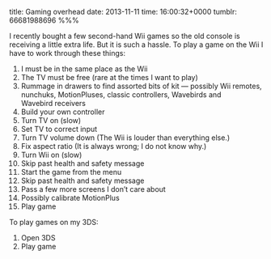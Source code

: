 title: Gaming overhead
date: 2013-11-11
time: 16:00:32+0000
tumblr: 66681988696
%%%

I recently bought a few second-hand Wii games so the old console is receiving a little extra life. But it is such a hassle. To play a game on the Wii I have to work through these things:

 1. I must be in the same place as the Wii
 1. The TV must be free (rare at the times I want to play)
 1. Rummage in drawers to find assorted bits of kit — possibly Wii remotes, nunchuks, MotionPluses, classic controllers, Wavebirds and Wavebird receivers
 1. Build your own controller
 1. Turn TV on (slow)
 1. Set TV to correct input
 1. Turn TV volume down (The Wii is louder than everything else.)
 1. Fix aspect ratio (It is always wrong; I do not know why.)
 1. Turn Wii on (slow)
 1. Skip past health and safety message
 1. Start the game from the menu
 1. Skip past health and safety message
 1. Pass a few more screens I don’t care about
 1. Possibly calibrate MotionPlus
 1. Play game

To play games on my 3DS:

 1. Open 3DS
 1. Play game
